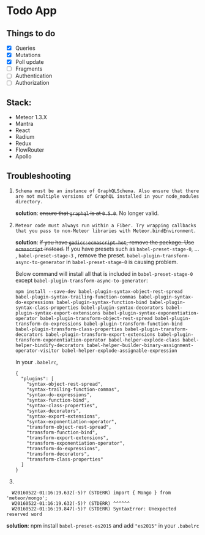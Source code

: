 # Todo App

## Things to do

- [x] Queries
- [x] Mutations
- [x] Poll update
- [ ] Fragments
- [ ] Authentication
- [ ] Authorization

## Stack:

- Meteor 1.3.X
- Mantra
- React
- Radium
- Redux
- FlowRouter
- Apollo

## Troubleshooting

1. `Schema must be an instance of GraphQLSchema. Also ensure that there are not multiple versions of GraphQL installed in your node_modules directory.`

    **solution**: ~~ensure that `graphql` is at `0.5.0`~~. No longer valid.

2. `Meteor code must always run within a Fiber. Try wrapping callbacks that you pass to non-Meteor libraries with Meteor.bindEnvironment.`

    **solution**: ~~if you have `gadicc:ecmascript-hot`, remove the package. Use `ecmascript` instead.~~ If you have presets such as `babel-preset-stage-0`, ... , `babel-preset-stage-3` , remove the preset. `babel-plugin-transform-async-to-generator` in `babel-preset-stage-0` is causing problem.

    Below command will install all that is included in `babel-preset-stage-0` except `babel-plugin-transform-async-to-generator`:

    ```
    npm install --save-dev babel-plugin-syntax-object-rest-spread babel-plugin-syntax-trailing-function-commas babel-plugin-syntax-do-expressions babel-plugin-syntax-function-bind babel-plugin-syntax-class-properties babel-plugin-syntax-decorators babel-plugin-syntax-export-extensions babel-plugin-syntax-exponentiation-operator babel-plugin-transform-object-rest-spread babel-plugin-transform-do-expressions babel-plugin-transform-function-bind babel-plugin-transform-class-properties babel-plugin-transform-decorators babel-plugin-transform-export-extensions babel-plugin-transform-exponentiation-operator babel-helper-explode-class babel-helper-bindify-decorators babel-helper-builder-binary-assignment-operator-visitor babel-helper-explode-assignable-expression
    ```

    In your `.babelrc`,

    ```
    {
      "plugins": [
        "syntax-object-rest-spread",
        "syntax-trailing-function-commas",
        "syntax-do-expressions",
        "syntax-function-bind",
        "syntax-class-properties",
        "syntax-decorators",
        "syntax-export-extensions",
        "syntax-exponentiation-operator",
        "transform-object-rest-spread",
        "transform-function-bind",
        "transform-export-extensions",
        "transform-exponentiation-operator",
        "transform-do-expressions",
        "transform-decorators",
        "transform-class-properties"
      ]
    }
    ```
3.
  ```
    W20160522-01:16:19.632(-5)? (STDERR) import { Mongo } from 'meteor/mongo';                                         
    W20160522-01:16:19.632(-5)? (STDERR) ^^^^^^   
    W20160522-01:16:19.847(-5)? (STDERR) SyntaxError: Unexpected reserved word
  ```

  **solution**: npm install `babel-preset-es2015` and add `"es2015"` in your `.babelrc`
